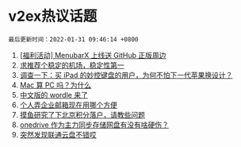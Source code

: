 # v2ex热议话题

`最后更新时间：2022-01-31 09:46:14 +0800`

1. [[福利活动] MenubarX 上线送 GitHub 正版周边](https://www.v2ex.com/t/831401)
1. [求推荐个稳定的机场，稳定性第一](https://www.v2ex.com/t/831414)
1. [调查一下：买 iPad 的妙控键盘的用户，为何不怕下一代苹果换设计？](https://www.v2ex.com/t/831367)
1. [Mac 算 PC 吗？为什么](https://www.v2ex.com/t/831434)
1. [中文版的 wordle 来了](https://www.v2ex.com/t/831375)
1. [个人弄企业邮箱现在用哪个方便](https://www.v2ex.com/t/831369)
1. [摸鱼研究了下北京积分落户，请教些问题](https://www.v2ex.com/t/831378)
1. [onedrive 作为主力同步存储网盘有没有啥硬伤？](https://www.v2ex.com/t/831365)
1. [突然发现联通云盘不错哎](https://www.v2ex.com/t/831382)

